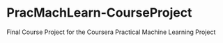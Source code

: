 # PracMachLearn-CourseProject
Final Course Project for the Coursera Practical Machine Learning Project
